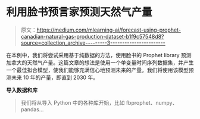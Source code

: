 # 利用脸书预言家预测天然气产量

> 原文：<https://medium.com/mlearning-ai/forecast-using-prophet-canadian-natural-gas-production-dataset-b1f9c57548d8?source=collection_archive---------3----------------------->

在本例中，我们将尝试采用基于纯数据的方法，使用脸书的 Prophet library 预测加拿大的天然气产量。这篇文章的想法是使用一个单变量时间序列数据集，并产生一个最佳拟合模型，使我们能够充满信心地预测未来的产量。我们将使用该模型预测未来 10 年的产量，即直到 2030 年。

**导入数据和库**

> 我们将从导入 Python 中的各种库开始，比如 fbprophet、numpy、pandas…